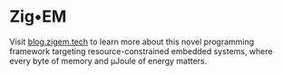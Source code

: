 # **Zig&bull;EM**

Visit [blog.zigem.tech](https://blog.zigem.tech/post-001/) to learn more about this novel programming framework targeting resource-constrained embedded systems, where every byte of memory and &mu;Joule of energy matters.
